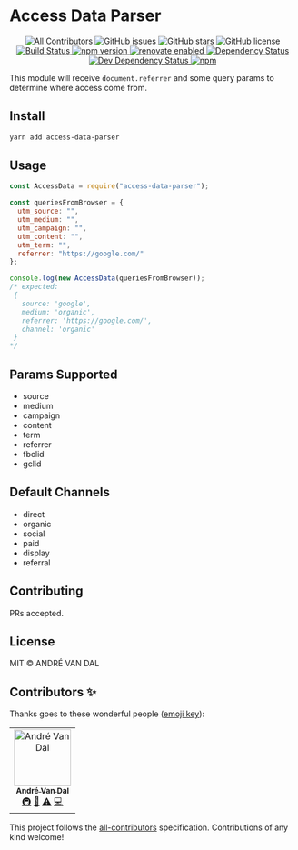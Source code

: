 # Access Data Parser

<p align="center">
  <a href="#contributors">
    <img src="https://img.shields.io/badge/all_contributors-1-orange.svg?style=flat-square" alt="All Contributors">
  </a>
  <a href="https://github.com/derevandal/access-data-parser/issues">
    <img src="https://img.shields.io/github/issues/derevandal/access-data-parser.svg" alt="GitHub issues">
   </a>
  <a href="https://github.com/derevandal/access-data-parser/stargazers">
    <img src="https://img.shields.io/github/stars/derevandal/access-data-parser.svg" alt="GitHub stars">
  </a>
  
  <a href="https://github.com/derevandal/access-data-parser/blob/master/LICENSE">
    <img src="https://img.shields.io/github/license/derevandal/access-data-parser.svg" alt="GitHub license">
  </a>
  
  <a href="https://travis-ci.org/derevandal/access-data-parser">
    <img src="https://coveralls.io/repos/github/derevandal/access-data-parser/badge.svg?branch=master&kill_cache=1" alt="Build Status">
  </a>
  
  <a href="https://badge.fury.io/js/access-data-parser">
    <img src="https://badge.fury.io/js/access-data-parser.svg" alt="npm version">
  </a>
  
  <a href="https://renovatebot.com">
    <img src="https://badges.renovateapi.com/github/derevandal/access-data-parser" alt="renovate enabled">
  </a>
    
  <a href="https://david-dm.org/derevandal/access-data-parser">
    <img src="https://david-dm.org/derevandal/access-data-parser.svg" alt="Dependency Status">
  </a>
  
  <a href="https://david-dm.org/derevandal/access-data-parser/?type=dev">
    <img src="https://david-dm.org/derevandal/access-data-parser/dev-status.svg" alt="Dev Dependency Status">
  </a>

  <a href="https://www.npmjs.com/package/access-data-parser">
    <img alt="npm" src="https://img.shields.io/npm/dw/access-data-parser.svg">
  </a>
</p>

This module will receive `document.referrer` and some query params to determine where access come from.

## Install

```bash
yarn add access-data-parser
```

## Usage

```js
const AccessData = require("access-data-parser");

const queriesFromBrowser = {
  utm_source: "",
  utm_medium: "",
  utm_campaign: "",
  utm_content: "",
  utm_term: "",
  referrer: "https://google.com/"
};

console.log(new AccessData(queriesFromBrowser));
/* expected:
 {
   source: 'google',
   medium: 'organic',
   referrer: 'https://google.com/',
   channel: 'organic'
 }
*/
```

## Params Supported

- source
- medium
- campaign
- content
- term
- referrer
- fbclid
- gclid

## Default Channels

- direct
- organic
- social
- paid
- display
- referral

## Contributing

PRs accepted.

## License

MIT © ANDRÉ VAN DAL

## Contributors ✨

Thanks goes to these wonderful people ([emoji key](https://allcontributors.org/docs/en/emoji-key)):

<!-- ALL-CONTRIBUTORS-LIST:START - Do not remove or modify this section -->
<!-- prettier-ignore -->
<table>
  <tr>
    <td align="center"><a href="https://andrevandal.dev"><img src="https://avatars2.githubusercontent.com/u/1340508?v=4" width="100px;" alt="André Van Dal"/><br /><sub><b>André Van Dal</b></sub></a><br /><a href="#infra-derevandal" title="Infrastructure (Hosting, Build-Tools, etc)">🚇</a> <a href="#maintenance-derevandal" title="Maintenance">🚧</a> <a href="https://github.com/derevandal/access-data-parser/commits?author=derevandal" title="Tests">⚠️</a> <a href="https://github.com/derevandal/access-data-parser/commits?author=derevandal" title="Code">💻</a></td>
  </tr>
</table>

<!-- ALL-CONTRIBUTORS-LIST:END -->

This project follows the [all-contributors](https://github.com/all-contributors/all-contributors) specification. Contributions of any kind welcome!
